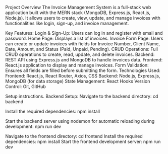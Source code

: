 Project Overview
The Invoice Management System is a full-stack web application built with the MERN stack (MongoDB, Express.js, React.js, Node.js). It allows users to create, view, update, and manage invoices with functionalities like login, sign-up, and invoice management.

Key Features:
Login & Sign-Up: Users can log in and register with email and password.
Home Page: Displays a list of invoices.
Invoice Form Page: Users can create or update invoices with fields for Invoice Number, Client Name, Date, Amount, and Status (Paid, Unpaid, Pending).
CRUD Operations: Full CRUD operations to create, read, update, and delete invoices.
Backend: REST API using Express.js and MongoDB to handle invoices data.
Frontend: React.js application to display and manage invoices.
Form Validation: Ensures all fields are filled before submitting the form.
Technologies Used:
Frontend: React.js, React Router, Axios, CSS
Backend: Node.js, Express.js, MongoDB (for data storage)
State Management: React Hooks
Version Control: Git, GitHub



Setup instructions.
Backend Setup:
Navigate to the backend directory:
cd backend

Install the required dependencies:
npm install

Start the backend server using nodemon for automatic reloading during development:
npm run dev






Navigate to the frontend directory:
cd frontend
Install the required dependencies:
npm install
Start the frontend development server:
npm run dev 